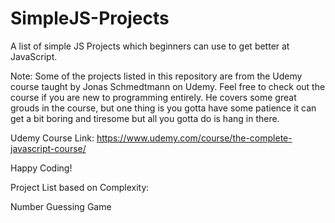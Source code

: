 # SimpleJS-Projects
A list of simple JS Projects which beginners can use to get better at JavaScript.

Note: Some of the projects listed in this repository are from the Udemy course taught by Jonas Schmedtmann on Udemy. Feel free to check out the course if you are new to programming entirely. He covers some great grouds in the course, but one thing is you gotta have some patience it can get a bit boring and tiresome but all you gotta do is hang in there. 

Udemy Course Link: https://www.udemy.com/course/the-complete-javascript-course/

Happy Coding!

Project List based on Complexity:

Number Guessing Game
